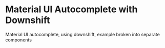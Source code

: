 # Material UI Autocomplete with Downshift

Material UI autocomplete, using downshift, example broken into separate components
